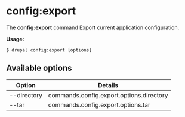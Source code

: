 # config:export
The **config:export** command Export current application configuration.

**Usage:**
```
$ drupal config:export [options] 
```

## Available options
Option | Details
-------|-------------
--directory | commands.config.export.options.directory
--tar | commands.config.export.options.tar
